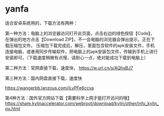 # yanfa
适合安卓系统用的，下载方法有两种：

第一种方法：电脑上的浏览器访问打开此页面，点击右边的绿色按钮【Code】，在弹出的地方点击【Download ZIP】，不一会电脑的浏览器会弹出提示，正在下载压缩包文件。
       压缩包下载完成后，解压，里面包含软件的apk安装文件，手机连接电脑，或者用同步传输软件，把电脑上的apk安装包文件，传输到手机上进行安装即可。（下载速度稍微有点慢，请耐心一点，绝对能成功下载到电脑上）
       
第二种方法：官网直接下载，速度快，
https://w.url.cn/s/AQhsBJ7


第三种方法：国内网盘直接下载，速度快

https://wangerbb.lanzous.com/iLyPFe6ccva


第4种方法：国外官方网站下载【需要科学上网才能打开访问的哦】
https://share.kylinaccelerator.com/webroot/download/kylin/other/info_kylin_ou.html


